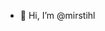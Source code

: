 - 👋 Hi, I’m @mirstihl


<!---
mirstihl/mirstihl is a ✨ special ✨ repository because its `README.md` (this file) appears on your GitHub profile.
You can click the Preview link to take a look at your changes.
--->
